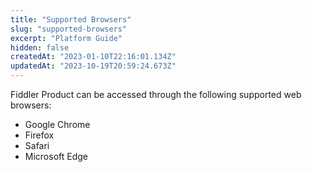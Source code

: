 ```yaml
---
title: "Supported Browsers"
slug: "supported-browsers"
excerpt: "Platform Guide"
hidden: false
createdAt: "2023-01-10T22:16:01.134Z"
updatedAt: "2023-10-19T20:59:24.673Z"
---
```

Fiddler Product can be accessed through the following supported web browsers:

- Google Chrome
- Firefox
- Safari
- Microsoft Edge
